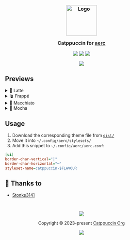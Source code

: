 <h3 align="center">
	<img src="https://raw.githubusercontent.com/catppuccin/catppuccin/main/assets/logos/exports/1544x1544_circle.png" width="100" alt="Logo"/><br/>
	<img src="https://raw.githubusercontent.com/catppuccin/catppuccin/main/assets/misc/transparent.png" height="30" width="0px"/>
	Catppuccin for <a href="https://aerc-mail.org">aerc</a>
	<img src="https://raw.githubusercontent.com/catppuccin/catppuccin/main/assets/misc/transparent.png" height="30" width="0px"/>
</h3>

<p align="center">
	<a href="https://github.com/catppuccin/aerc/stargazers"><img src="https://img.shields.io/github/stars/catppuccin/aerc?colorA=363a4f&colorB=b7bdf8&style=for-the-badge"></a>
	<a href="https://github.com/catppuccin/aerc/issues"><img src="https://img.shields.io/github/issues/catppuccin/aerc?colorA=363a4f&colorB=f5a97f&style=for-the-badge"></a>
	<a href="https://github.com/catppuccin/aerc/contributors"><img src="https://img.shields.io/github/contributors/catppuccin/aerc?colorA=363a4f&colorB=a6da95&style=for-the-badge"></a>
</p>

<p align="center">
	<img src="/assets/previews/preview.webp"/>
</p>

## Previews

<details>
<summary>🌻 Latte</summary>
<img src="/assets/previews/latte.png"/>
</details>
<details>
<summary>🪴 Frappé</summary>
<img src="/assets/previews/frappe.png"/>
</details>
<details>
<summary>🌺 Macchiato</summary>
<img src="/assets/previews/macchiato.png"/>
</details>
<details>
<summary>🌿 Mocha</summary>
<img src="/assets/previews/mocha.png"/>
</details>

## Usage

1. Download the corresponding theme file from [`dist/`](dist)
2. Move it into `~/.config/aerc/stylesets/`
3. Add this snippet to `~/.config/aerc/aerc.conf`:

```ini
[ui]
border-char-vertical="│"
border-char-horizontal="─"
styleset-name=catppuccin-$FLAVOUR
```

## 💝 Thanks to

- [Stonks3141](https://github.com/Stonks3141)

&nbsp;

<p align="center">
	<img src="https://raw.githubusercontent.com/catppuccin/catppuccin/main/assets/footers/gray0_ctp_on_line.svg?sanitize=true" />
</p>

<p align="center">
	Copyright &copy; 2023-present <a href="https://github.com/catppuccin" target="_blank">Catppuccin Org</a>
</p>

<p align="center">
	<a href="https://github.com/catppuccin/aerc/blob/main/LICENSE"><img src="https://img.shields.io/static/v1.svg?style=for-the-badge&label=License&message=MIT&logoColor=d9e0ee&colorA=363a4f&colorB=b7bdf8"/></a>
</p>
